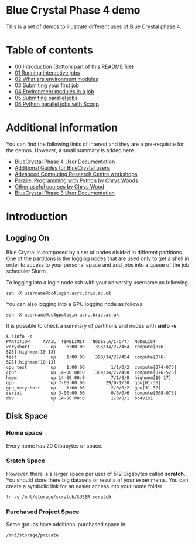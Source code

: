 # Blue Crystal Phase 4 demo

This is a set of demos to illustrate different uses of Blue Crystal phase 4.

# Table of contents

- 00 Introduction (Bottom part of this README file)
- [01 Running interactive jobs](01_interactive_jobs)
- [02 What are environment modules](02_environment_modules)
- [03 Submiting your first job](03_simple_script)
- [04 Environment modules in a job](04_sbatch_environment)
- [05 Submiting parallel jobs](05_sbatch_array_job)
- [06 Python parallel jobs with Scoop](06_python_scoop_parallel)

# Additional information

You can find the following links of interest and they are a pre-requisite for
the demos. However, a small summary is added here.

- [BlueCrystal Phase 4 User Documentation](https://www.acrc.bris.ac.uk/protected/bc4-docs/index.html)
- [Additional Guides for BlueCrystal users](https://www.acrc.bris.ac.uk/acrc/resources.htm)
- [Advanced Computing Research Centre workshops](https://www.acrc.bris.ac.uk/acrc/training.htm)
- [Parallel Programming with Python by Chrys Woods](http://chryswoods.com/parallel_python/index.html)
- [Other useful courses by Chrys Wood](http://chryswoods.com/main/courses.html)
- [BlueCrystal Phase 3 User Documentation](https://www.acrc.bris.ac.uk/acrc/pdf/bc-user-guide.pdf)

# Introduction

## Logging On

Blue Crystal is composed by a set of nodes divided in different partitions.
One of the partitions is the logging nodes that are used only to get a shell in
order to access to your personal space and add jobs into a queue of the job
scheduler Slurm.

To logging into a login node ssh with your university username as following

    ssh -X username@bc4login.acrc.bris.ac.uk

You can also logging into a GPU logging node as follows

    ssh -X username@bc4gpulogin.acrc.bris.ac.uk

It is possible to check a summary of partitions and nodes with **sinfo -s**

    $ sinfo -s
    PARTITION     AVAIL  TIMELIMIT   NODES(A/I/O/T)  NODELIST
    veryshort        up    6:00:00    393/34/27/454  compute[076-525],highmem[10-13]
    test             up    1:00:00    393/34/27/454  compute[076-525],highmem[10-13]
    cpu_test         up    1:00:00          1/1/0/2  compute[074-075]
    cpu*             up 14-00:00:0    389/34/27/450  compute[076-525]
    hmem             up 14-00:00:0          7/1/0/8  highmem[10-17]
    gpu              up 7-00:00:00        29/0/1/30  gpu[01-30]
    gpu_veryshort    up    1:00:00          2/0/0/2  gpu[31-32]
    serial           up 3-00:00:00          0/6/0/6  compute[068-073]
    dcv              up 14-00:00:0          1/0/0/1  bc4vis1

## Disk Space

### Home space

Every home has 20 Gibabytes of space.

### Sratch Space

However, there is a larger space per user
of 512 Gigabytes called **scratch**. You should store there big datasets or
results of your experiments. You can create a symbolic link for an easier
access into your home folder

    ln -s /mnt/storage/scratch/$USER scratch

### Purchased Project Space

Some groups have additional purchased space in

    /mnt/storage/private

